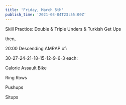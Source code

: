 ```yaml
---
title: 'Friday, March 5th'
publish_time: '2021-03-04T23:55:00Z'
---
```


Skill Practice: Double & Triple Unders & Turkish Get Ups

then,

20:00 Descending AMRAP of:

30-27-24-21-18-15-12-9-6-3 each:

Calorie Assault Bike

Ring Rows

Pushups

Situps
